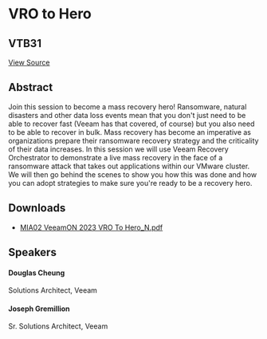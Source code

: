 # VRO to Hero
## VTB31
[View Source](https://connect.veeam.com/flow/veeam/veeamon2023/attendeeportal/page/sessioncatalog/session/1678929270448001sIHG)

## Abstract
Join this session to become a mass recovery hero! Ransomware, natural disasters and other data loss events mean that you don't just need to be able to recover fast (Veeam has that covered, of course) but you also need to be able to recover in bulk. Mass recovery has become an imperative as organizations prepare their ransomware recovery strategy and the criticality of their data increases. In this session we will use Veeam Recovery Orchestrator to demonstrate a live mass recovery in the face of a ransomware attack that takes out applications within our VMware cluster. We will then go behind the scenes to show you how this was done and how you can adopt strategies to make sure you're ready to be a recovery hero.

## Downloads
- [MIA02 VeeamON 2023 VRO To Hero_N.pdf](<./files/MIA02 VeeamON 2023 VRO To Hero_N.pdf>)

## Speakers
#### Douglas Cheung
Solutions Architect, Veeam
#### Joseph Gremillion
Sr. Solutions Architect, Veeam